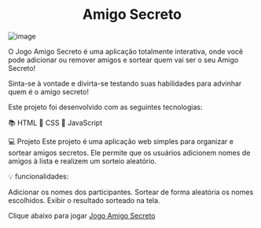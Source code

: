 <h1 align="center"> Amigo Secreto </h1>

![image](https://github.com/user-attachments/assets/c486c39e-e6f9-458c-a279-ede2e7860ce2)


                                                                  
O Jogo Amigo Secreto é uma aplicação totalmente interativa, onde você pode adicionar ou remover amigos e sortear quem vai ser o seu Amigo Secreto!


Sinta-se à vontade e divirta-se testando suas habilidades para advinhar quem é o amigo secreto! 


Este projeto foi desenvolvido com as seguintes tecnologias:

📚 HTML
🎨 CSS
📜 JavaScript

💻 Projeto
Este projeto é uma aplicação web simples para organizar e sortear amigos secretos. Ele permite que os usuários adicionem nomes de amigos à lista e realizem um sorteio aleatório.

💡 funcionalidades:

Adicionar os nomes dos participantes.
Sortear de forma aleatória os nomes escolhidos.
Exibir o resultado sorteado na tela. 

Clique abaixo para jogar 
[Jogo Amigo Secreto](file:///C:/Users/layar/OneDrive/%C3%81rea%20de%20Trabalho/Programa%C3%A7%C3%A3o/challenge-amigo-secreto_pt/index.html)
